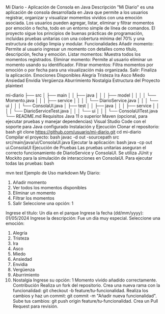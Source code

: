 Mi Diario - Aplicación de Consola en Java
Descripción
"Mi Diario" es una aplicación de consola desarrollada en Java que permite a los usuarios registrar, organizar y visualizar momentos vividos con una emoción asociada. Los usuarios pueden agregar, listar, eliminar y filtrar momentos por emoción o fecha, todo en un entorno simple de línea de comandos. El proyecto sigue los principios de buenas prácticas de programación, incluidas pruebas unitarias con una cobertura mínima del 70% y una estructura de código limpia y modular.
Funcionalidades
Añadir momento: Permite al usuario ingresar un momento con detalles como título, descripción, fecha y emoción.
Listar momentos: Muestra todos los momentos registrados.
Eliminar momento: Permite al usuario eliminar un momento usando su identificador.
Filtrar momentos: Filtra momentos por emoción o por fecha para una visualización más organizada.
Salir: Finaliza la aplicación.
Emociones Disponibles
Alegría
Tristeza
Ira
Asco
Miedo
Ansiedad
Envidia
Vergüenza
Aburrimiento
Nostalgia
Estructura del Proyecto
plaintext


mi-diario
├── src
│   ├── main
│   │   ├── java
│   │   │   ├── model
│   │   │   │   └── Momento.java
│   │   │   ├── service
│   │   │   │   └── DiarioService.java
│   │   │   └── ui
│   │   │       └── ConsolaUI.java
│   ├── test
│   │   ├── java
│   │   │   ├── service
│   │   │   │   └── DiarioServiceTest.java
│   │   │   └── ui
│   │   │       └── ConsolaUITest.java
└── README.md
Requisitos
Java 11 o superior
Maven (opcional, para ejecutar pruebas y manejar dependencias)
Visual Studio Code con el soporte para Java configurado
Instalación y Ejecución
Clonar el repositorio:
bash
git clone https://github.com/usuario/mi-diario.git
cd mi-diario
Compilar el proyecto:
bash
javac -d out -sourcepath src src/main/java/ui/ConsolaUI.java
Ejecutar la aplicación:
bash
java -cp out ui.ConsolaUI
Ejecución de Pruebas
Las pruebas unitarias aseguran el correcto funcionamiento de DiarioService y ConsolaUI. Se utiliza JUnit y Mockito para la simulación de interacciones en ConsolaUI.
Para ejecutar todas las pruebas:
bash


mvn test
Ejemplo de Uso
markdown
My Diario:
1. Añadir momento
2. Ver todos los momentos disponibles
3. Eliminar un momento
4. Filtrar los momentos
5. Salir
Seleccione una opción: 1

Ingrese el título: Un día en el parque
Ingrese la fecha (dd/mm/yyyy): 01/05/2024
Ingrese la descripción: Fue un día muy especial.
Seleccione una emoción:
1. Alegría
2. Tristeza
3. Ira
4. Asco
5. Miedo
6. Ansiedad
7. Envidia
8. Vergüenza
9. Aburrimiento
10. Nostalgia
Ingrese su opción: 1
Momento vivido añadido correctamente.
Contribución
Realiza un fork del repositorio.
Crea una nueva rama con la funcionalidad:
git checkout -b feature/tu-funcionalidad.
Realiza los cambios y haz un commit: git commit -m "Añadir nueva funcionalidad".
Sube tus cambios: git push origin feature/tu-funcionalidad.
Crea un Pull Request para revisión.
